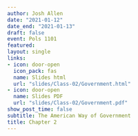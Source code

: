 ```yaml
---
author: Josh Allen
date: "2021-01-12"
date_end: "2021-01-13"
draft: false
event: Pols 1101
featured: 
layout: single
links:
- icon: door-open
  icon_pack: fas
  name: Slides html
  url: "slides/Class-02/Government.html"
- icon: door-open
  name: Slides PDF
  url: "slides/Class-02/Government.pdf"
show_post_time: false
subtitle: The American Way of Government
title: Chapter 2
---
```



